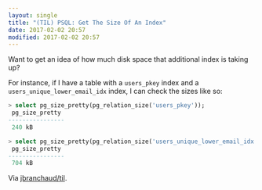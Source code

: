 ```yaml
---
layout: single
title: "(TIL) PSQL: Get The Size Of An Index"
date: 2017-02-02 20:57
modified: 2017-02-02 20:57
---
```


Want to get an idea of how much disk space that additional index is taking
up?

For instance, if I have a table with a `users_pkey` index and a
`users_unique_lower_email_idx` index, I can check the sizes like so:

```sql
> select pg_size_pretty(pg_relation_size('users_pkey'));
 pg_size_pretty
----------------
 240 kB

> select pg_size_pretty(pg_relation_size('users_unique_lower_email_idx'));
 pg_size_pretty
----------------
 704 kB
```

Via [jbranchaud/til](https://github.com/jbranchaud/til).
